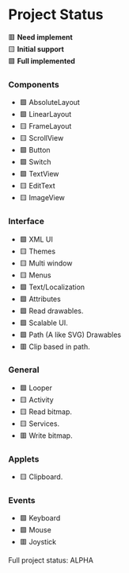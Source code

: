 
# Project Status

🟥 **Need implement**\
🟨 **Initial support**\
🟩 **Full implemented**

### Components

- 🟩 AbsoluteLayout
- 🟩 LinearLayout
- 🟨 FrameLayout
- 🟨 ScrollView
- 🟩 Button
- 🟩 Switch
- 🟩 TextView
- 🟨 EditText
- 🟨 ImageView

### Interface

- 🟩 XML UI
- 🟨 Themes
- 🟨 Multi window
- 🟨 Menus
- 🟩 Text/Localization
- 🟩 Attributes
- 🟩 Read drawables.
- 🟩 Scalable UI.
- 🟩 Path (A like SVG) Drawables
- 🟥 Clip based in path.

### General

- 🟩 Looper
- 🟨 Activity
- 🟨 Read bitmap.
- 🟨 Services.
- 🟥 Write bitmap.

### Applets

- 🟨 Clipboard.

### Events

- 🟩 Keyboard
- 🟩 Mouse
- 🟥 Joystick

Full project status: ALPHA